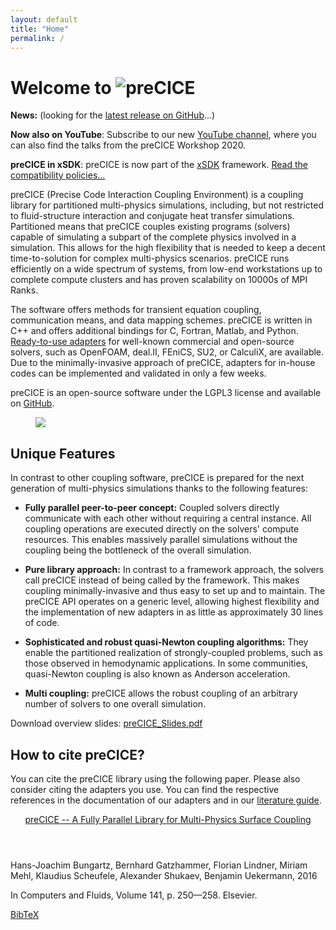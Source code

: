 ```yaml
---
layout: default
title: "Home"
permalink: /
---
```



# Welcome to <img src="../assets/precice.png" alt="preCICE">

<p id="latest-release">
    <!-- This will be replaced by the handleResponse() when the page is loaded -->
    <strong>News:</strong> (looking for the <a href="https://github.com/precice/precice/releases/latest">latest release on GitHub</a>...)
</p>

**Now also on YouTube**: Subscribe to our new [YouTube channel](https://www.youtube.com/channel/UCxZdSQdmDrheEqxq8g48t6A), where you can also find the talks from the preCICE Workshop 2020.

**preCICE in xSDK**: preCICE is now part of the [xSDK](https://xsdk.info/packages/) framework. [Read the compatibility policies...](https://github.com/xsdk-project/xsdk-policy-compatibility/blob/master/precice-policy-compatibility.md)

preCICE (Precise Code Interaction Coupling Environment) is a coupling library for partitioned multi-physics simulations, including, but not restricted to fluid-structure interaction and conjugate heat transfer simulations. Partitioned means that preCICE couples existing programs (solvers) capable of simulating a subpart of the complete physics involved in a simulation. This allows for the high flexibility that is needed to keep a decent time-to-solution for complex multi-physics scenarios. preCICE runs efficiently on a wide spectrum of systems, from low-end workstations up to complete compute clusters and has proven scalability on 10000s of MPI Ranks.

The software offers methods for transient equation coupling, communication means, and data mapping schemes. preCICE is written in C++ and offers additional bindings for C, Fortran, Matlab, and Python. [Ready-to-use adapters](codes) for well-known commercial and open-source solvers, such as OpenFOAM, deal.II, FEniCS, SU2, or CalculiX, are available. Due to the minimally-invasive approach of preCICE, adapters for in-house codes can be implemented and validated in only a few weeks.

preCICE is an open-source software under the LGPL3 license and available on [GitHub](https://github.com/precice/precice).

<figure class="text-center">
  <a href="https://github.com/precice/precice.github.io/tree/master/material/overview"><img src="../assets/precice_overview.png"></a>
</figure>

## Unique Features

In contrast to other coupling software, preCICE is prepared for the next generation of multi-physics simulations thanks to the following features:

+ **Fully parallel peer-to-peer concept:** Coupled solvers directly communicate with each other without requiring a central instance. All coupling operations are executed directly on the solvers' compute resources. This enables massively parallel simulations without the coupling being the bottleneck of the overall simulation.

+ **Pure library approach:** In contrast to a framework approach, the solvers call preCICE instead of being called by the framework. This makes coupling minimally-invasive and thus easy to set up and to maintain. The preCICE API operates on a generic level, allowing highest flexibility and the implementation of new adapters in as little as approximately 30 lines of code.

+ **Sophisticated and robust quasi-Newton coupling algorithms:** They enable the partitioned realization of strongly-coupled problems, such as those observed in hemodynamic applications. In some communities, quasi-Newton coupling is also known as Anderson acceleration.

+ **Multi coupling:** preCICE allows the robust coupling of an arbitrary number of solvers to one overall simulation.

Download overview slides: [preCICE_Slides.pdf](https://github.com/precice/precice.github.io/tree/master/material/slides/preCICE_Slides.pdf) 

## How to cite preCICE?  

You can cite the preCICE library using the following paper.
Please also consider citing the adapters you use. You can find the respective references in the documentation of our adapters and in our [literature guide](https://github.com/precice/precice/wiki/Literature-guide).

<div class="publications">
<article class="publication">
  <header>
    <a href="http://www.sciencedirect.com/science/article/pii/S0045793016300974">preCICE -- A Fully Parallel Library for Multi-Physics Surface Coupling</a>
  </header>
  <section>
    <span class="authors">Hans-Joachim Bungartz, Bernhard Gatzhammer, Florian Lindner, Miriam Mehl, Klaudius Scheufele, Alexander Shukaev, Benjamin Uekermann</span>,
    <span class="year">2016</span>
    <p>In Computers and Fluids, Volume 141, p. 250––258. Elsevier.</p>
  </section>
  <footer>
    <a class="button" href="../assets/precice.bib">BibTeX</a>
  </footer>
</article>
</div>
